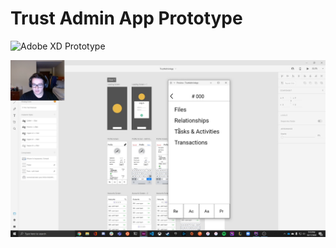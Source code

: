 # Trust Admin App Prototype
![Adobe XD Prototype](TrustAdminApp.xd)

[![Prototype Video](prototypeThumbnail.png)](https://youtu.be/82qEyU3sxE4)

